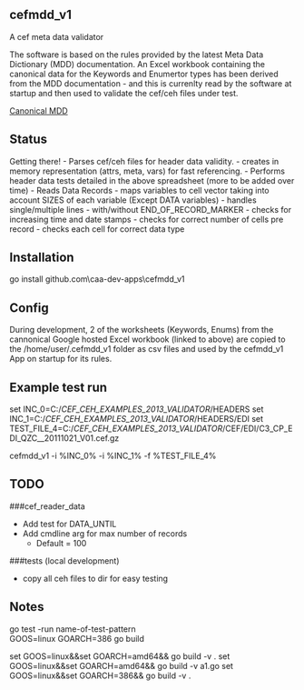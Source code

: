 ## cefmdd_v1
A cef meta data validator


The software is based on the rules provided by the latest Meta Data Dictionary (MDD) documentation.
An Excel workbook containing the canonical data for the Keywords and Enumertor types has been
derived from the MDD documentation - and this is currenlty read by the software at startup 
and then used to validate the cef/ceh files under test.

[Canonical MDD](https://docs.google.com/spreadsheets/d/1KSEQS-1ncG7tNt7PJRVbT_gGuFfyJfmWNHoKANsw5kI/pubhtml "Google Hosted Excel Workbook")


## Status
Getting there! 
    - Parses cef/ceh files for header data validity.
        - creates in memory representation (attrs, meta, vars) for fast referencing.
    - Performs header data tests detailed in the above spreadsheet (more to be added over time)
    - Reads Data Records 
        - maps variables to cell vector taking into account SIZES of each variable (Except DATA variables)
        - handles single/multiple lines - with/without END_OF_RECORD_MARKER
        - checks for increasing time and date stamps 
        - checks for correct number of cells pre record
        - checks each cell for correct data type


## Installation
go install github.com\caa-dev-apps\cefmdd_v1


## Config
During development, 2 of the worksheets (Keywords, Enums) from the cannonical Google hosted Excel workbook (linked to above)
are copied to the /home/user/.cefmdd_v1 folder as csv files and used by the cefmdd_v1 App on startup for its rules.


## Example test run
set INC_0=C:/_CEF_CEH_EXAMPLES_2013_VALIDATOR_/HEADERS
set INC_1=C:/_CEF_CEH_EXAMPLES_2013_VALIDATOR_/HEADERS/EDI
set TEST_FILE_4=C:/_CEF_CEH_EXAMPLES_2013_VALIDATOR_/CEF/EDI/C3_CP_EDI_QZC__20111021_V01.cef.gz

cefmdd_v1 -i %INC_0% -i %INC_1% -f %TEST_FILE_4% 


## TODO

###cef_reader_data
- Add test for DATA_UNTIL
- Add cmdline arg for max number of records
    - Default = 100


###tests (local development)
- copy all ceh files to dir for easy testing


        
        
## Notes
go test -run name-of-test-pattern  
GOOS=linux GOARCH=386 go build

set GOOS=linux&&set GOARCH=amd64&& go build -v .
set GOOS=linux&&set GOARCH=amd64&& go build -v a1.go
set GOOS=linux&&set GOARCH=386&& go build -v .
